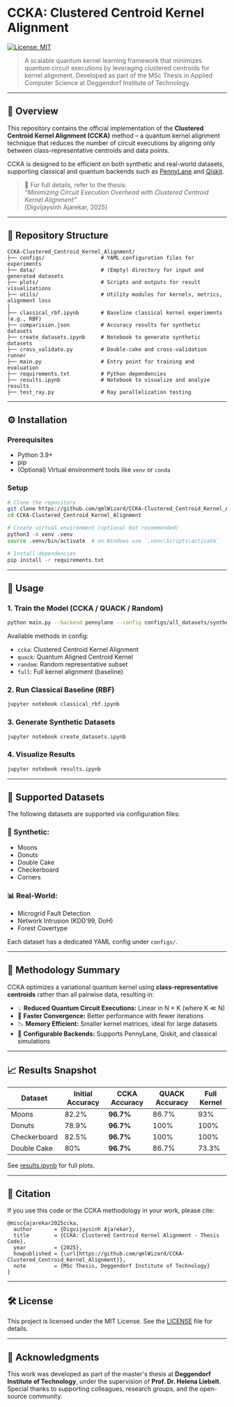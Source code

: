# CCKA: Clustered Centroid Kernel Alignment

[![License: MIT](https://img.shields.io/badge/License-MIT-yellow.svg)](LICENSE)

> A scalable quantum kernel learning framework that minimizes quantum circuit executions by leveraging clustered centroids for kernel alignment. Developed as part of the MSc Thesis in Applied Computer Science at Deggendorf Institute of Technology.

---

## 🧠 Overview

This repository contains the official implementation of the **Clustered Centroid Kernel Alignment (CCKA)** method – a quantum kernel alignment technique that reduces the number of circuit executions by aligning only between class-representative centroids and data points.

CCKA is designed to be efficient on both synthetic and real-world datasets, supporting classical and quantum backends such as [PennyLane](https://pennylane.ai/) and [Qiskit](https://qiskit.org/).

> 📘 For full details, refer to the thesis:  
> *“Minimizing Circuit Execution Overhead with Clustered Centroid Kernel Alignment”*  
> [Digvijaysinh Ajarekar, 2025]

---

## 📁 Repository Structure

```
CCKA-Clustered_Centroid_Kernel_Alignment/
├── configs/                  # YAML configuration files for experiments
├── data/                     # (Empty) directory for input and generated datasets
├── plots/                    # Scripts and outputs for result visualizations
├── utils/                    # Utility modules for kernels, metrics, alignment loss
│
├── classical_rbf.ipynb       # Baseline classical kernel experiments (e.g., RBF)
├── comparision.json          # Accuracy results for synthetic datasets
├── create_datasets.ipynb     # Notebook to generate synthetic datasets
├── cross_validate.py         # Double-cake and cross-validation runner
├── main.py                   # Entry point for training and evaluation
├── requirements.txt          # Python dependencies
├── results.ipynb             # Notebook to visualize and analyze results
├── test_ray.py               # Ray parallelization testing
```

---

## ⚙️ Installation

### Prerequisites
- Python 3.9+
- pip
- (Optional) Virtual environment tools like `venv` or `conda`

### Setup
```bash
# Clone the repository
git clone https://github.com/qmlWizard/CCKA-Clustered_Centroid_Kernel_Alignment.git
cd CCKA-Clustered_Centroid_Kernel_Alignment

# Create virtual environment (optional but recommended)
python3 -m venv .venv
source .venv/bin/activate  # on Windows use `.venv\Scripts\activate`

# Install dependencies
pip install -r requirements.txt
```

---

## 🚀 Usage

### 1. Train the Model (CCKA / QUACK / Random)
```bash
python main.py --backend pennylane --config configs/all_datasets/synthetic/donuts.yaml
```

Available methods in config:
- `ccka`: Clustered Centroid Kernel Alignment
- `quack`: Quantum Aligned Centroid Kernel
- `random`: Random representative subset
- `full`: Full kernel alignment (baseline)

### 2. Run Classical Baseline (RBF)
```bash
jupyter notebook classical_rbf.ipynb
```

### 3. Generate Synthetic Datasets
```bash
jupyter notebook create_datasets.ipynb
```

### 4. Visualize Results
```bash
jupyter notebook results.ipynb
```

---

## 🧪 Supported Datasets

The following datasets are supported via configuration files:

### 🧪 Synthetic:
- Moons
- Donuts
- Double Cake
- Checkerboard
- Corners

### 📊 Real-World:
- Microgrid Fault Detection
- Network Intrusion (KDD’99, DoH)
- Forest Covertype

Each dataset has a dedicated YAML config under `configs/`.

---

## 🧩 Methodology Summary

CCKA optimizes a variational quantum kernel using **class-representative centroids** rather than all pairwise data, resulting in:

- 💡 **Reduced Quantum Circuit Executions:** Linear in N × K (where K ≪ N)
- 🔬 **Faster Convergence:** Better performance with fewer iterations
- 📉 **Memory Efficient:** Smaller kernel matrices, ideal for large datasets
- 🧪 **Configurable Backends:** Supports PennyLane, Qiskit, and classical simulations

---

## 📈 Results Snapshot

| Dataset       | Initial Accuracy | CCKA Accuracy | QUACK Accuracy | Full Kernel |
|---------------|------------------|---------------|----------------|-------------|
| Moons         | 82.2%            | **96.7%**     | 86.7%          | 93%         |
| Donuts        | 78.9%            | **96.7%**     | 100%           | 100%        |
| Checkerboard  | 82.5%            | **96.7%**     | 100%           | 100%        |
| Double Cake   | 80%              | **96.7%**     | 86.7%          | 73.3%       |

See [results.ipynb](results.ipynb) for full plots.

---

## 📄 Citation

If you use this code or the CCKA methodology in your work, please cite:

```
@misc{ajarekar2025ccka,
  author       = {Digvijaysinh Ajarekar},
  title        = {CCKA: Clustered Centroid Kernel Alignment - Thesis Code},
  year         = {2025},
  howpublished = {\url{https://github.com/qmlWizard/CCKA-Clustered_Centroid_Kernel_Alignment}},
  note         = {MSc Thesis, Deggendorf Institute of Technology}
}
```

---

## 🛠️ License

This project is licensed under the MIT License. See the [LICENSE](LICENSE) file for details.

---

## 🙏 Acknowledgments

This work was developed as part of the master's thesis at **Deggendorf Institute of Technology**, under the supervision of **Prof. Dr. Helena Liebelt**. Special thanks to supporting colleagues, research groups, and the open-source community.
